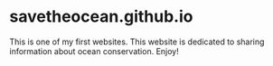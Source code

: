 # savetheocean.github.io

This is one of my first websites. This website is dedicated to sharing information about ocean conservation. Enjoy!
